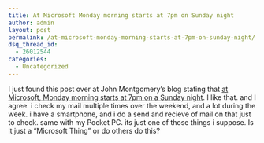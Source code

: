 ```yaml
---
title: At Microsoft Monday morning starts at 7pm on Sunday night
author: admin
layout: post
permalink: /at-microsoft-monday-morning-starts-at-7pm-on-sunday-night/
dsq_thread_id:
  - 26012544
categories:
  - Uncategorized
---
```

I just found this post over at John Montgomery&#8217;s blog stating that [at Microsoft, Monday morning starts at 7pm on a Sunday night][1]. I like that. and&nbsp;I agree. i check my mail multiple times over the weekend, and a lot during the week. i have a smartphone, and i do a send and recieve of mail on that just to check. same with my Pocket PC. its just one of those things i suppose. Is it just a &#8220;Microsoft Thing&#8221; or do others do this?

 [1]: http://blogs.msdn.com/johnmont/archive/2005/02/20/376957.aspx